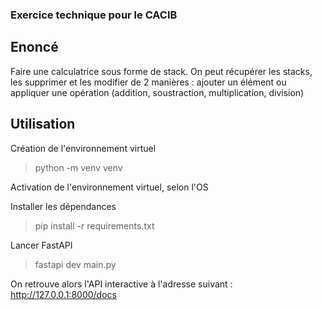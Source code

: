 ### Exercice technique pour le CACIB
## Enoncé

Faire une calculatrice sous forme de stack. On peut récupérer les stacks, les supprimer et les modifier de 2 manières : ajouter un élément ou appliquer une opération (addition, soustraction, multiplication, division)

## Utilisation
Création de l'environnement virtuel
> python -m venv venv

Activation de l'environnement virtuel, selon l'OS

Installer les dépendances 
> pip install -r requirements.txt

Lancer FastAPI
> fastapi dev main.py

On retrouve alors l'API interactive à l'adresse suivant : http://127.0.0.1:8000/docs
